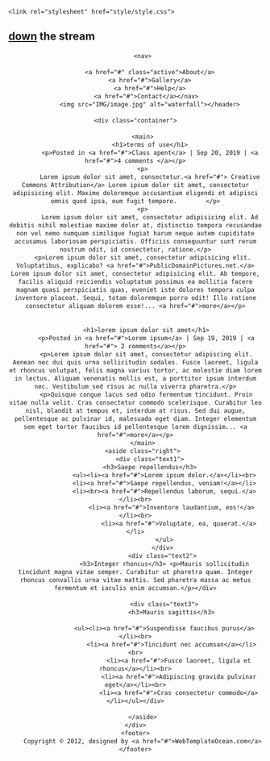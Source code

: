 <!DOCTYPE html>
<html lang="ru">
<head>
    <meta charset="UTF-8">
    <meta name="viewport" content="width=device-width, initial-scale=1.0">

    <link rel="stylesheet" href="style/style.css">
</head>
<body>
    <div class="wrapper">
        <div class="sitename"><h2><a href="#">down</a> the stream</h2></div>
<header><div class="block">
        
        <nav>
            
            <a href="#" class="active">About</a>
            <a href="#">Gallery</a>
            <a href="#">Help</a>
            <a href="#">Contact</a></nav>  
            <img src="IMG/image.jpg" alt="waterfall"></header>
    
    <div class="container">
    
        <main>
            <h1>terms of use</h1>
            <p>Posted in <a href="#">Class apent</a> | Sep 20, 2019 | <a href="#">4 comments </a></p>
        <p>
            Lorem ipsum dolor sit amet, consectetur.<a href="#"> Creative Commons Attribution</a> Lorem ipsum dolor sit amet, consectetur adipisicing elit. Maxime doloremque accusantium eligendi et adipisci omnis quod ipsa, eum fugit tempore.        </p>
        <p>
            Lorem ipsum dolor sit amet, consectetur adipisicing elit. Ad debitis nihil molestiae maxime dolor at, distinctio tempora recusandae non vel nemo numquam similique fugiat harum neque autem cupiditate accusamus laboriosam perspiciatis. Officiis consequuntur sunt rerum nostrum odit, id consectetur, ratione.</p>
        <p>Lorem ipsum dolor sit amet, consectetur adipisicing elit. Voluptatibus, explicabo? <a href="#">PublicDomainPictures.net.</a> Lorem ipsum dolor sit amet, consectetur adipisicing elit. Ab tempore, facilis aliquid reiciendis voluptatum possimus ea mollitia facere magnam quasi perspiciatis quas, eveniet iste dolores tempora culpa inventore placeat. Sequi, totam doloremque porro odit! Illo ratione consectetur aliquam dolorem esse!... <a href="#">more</a></p>
    
   
          <h1>lorem ipsum dolor sit amet</h1>
          <p>Posted in <a href="#">Lorem ipsum</a> | Sep 19, 2019 | <a href="#"> 2 comments</a></p>
          <p>Lorem ipsum dolor sit amet, consectetur adipiscing elit. Aenean nec dui quis urna sollicitudin sodales. Fusce laoreet, ligula et rhoncus volutpat, felis magna varius tortor, ac molestie diam lorem in lectus. Aliquam venenatis mollis est, a porttitor ipsum interdum nec. Vestibulum sed risus ac nulla viverra pharetra.</p>
          <p>Quisque congue lacus sed odio fermentum tincidunt. Proin vitae nulla velit. Cras consectetur commodo scelerisque. Curabitur leo nisl, blandit at tempus et, interdum at risus. Sed dui augue, pellentesque ac pulvinar id, malesuada eget diam. Integer elementum sem eget tortor faucibus id pellentesque lorem dignissim... <a href="#">more</a></p>
        </main>
        <aside class="right">
            <div class="text1">
            <h3>Saepe repellendus</h3>
            		<ul><li><a href="#">Lorem ipsum dolor.</a></li><br>
                    <li><a href="#">Saepe repellendus, veniam!</a></li>
                    <li><br><a href="#">Repellendus laborum, sequi.</a></li><br>
                        <li><a href="#">Inventore laudantium, eos!</a></li><br>
                            <li><a href="#">Voluptate, ea, quaerat.</a></li>
                    </ul>
                   </div>
                   <div class="text2">
                    <h3>Integer rhoncus</h3> <p>Mauris sollicitudin tincidunt magna vitae semper. Curabitur ut pharetra quam. Integer rhoncus convallis urna vitae mattis. Sed pharetra massa ac metus fermentum et iaculis enim accumsan.</p></div>

                    <div class="text3">
                        <h3>Mauris sagittis</h3>

                    <ul><li><a href="#">Suspendisse faucibus purus</a></li><br>
                        <li><a href="#">Tincidunt nec accumsan</a></li><br>
                        	<li><a href="#">Fusce laoreet, ligula et rhoncus</a></li><br>
                        	<li><a href="#">Adipiscing gravida pulvinar eget</a></li><br>
                        	<li><a href="#">Cras consectetur commodo</a></li></ul></div>
                    
        </aside>
    </div>
    <footer>
        Copyright © 2012, designed by <a href="#">WebTemplateOcean.com</a>
    </footer>
</div>
</body>
</html>
